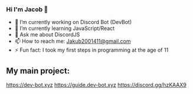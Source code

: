### Hi I'm Jacob 👋

- 🔭 I’m currently working on Discord Bot (DevBot)
- 🌱 I’m currently learning JavaScript/React
- 💬 Ask me about DiscordJS
- 📫 How to reach me: Jakub2001411@gmail.com
- ⚡ Fun fact: I took my first steps in programming at the age of 11

## My main project:
https://dev-bot.xyz
https://guide.dev-bot.xyz
https://discord.gg/hzKAAX9
